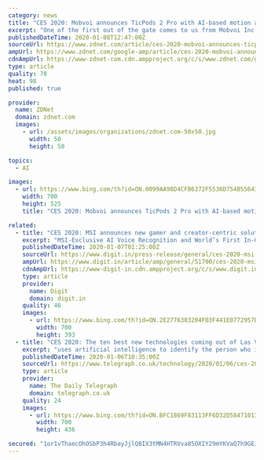 ```yaml
---
category: news
title: "CES 2020: Mobvoi announces TicPods 2 Pro with AI-based motion and hands-free technologies"
excerpt: "One of the first out of the gate comes to us from Mobvoi Inc. via an announcement at CES 2020 in Vegas. The new TicPods 2 Pro bring some advanced features we haven't seen on other wireless earbuds, powered by Mobvoi's AI technologies. The earbuds as sleek, coming in 42% smaller than the original TicPods with a matching slim charging case."
publishedDateTime: 2020-01-08T12:47:00Z
sourceUrl: https://www.zdnet.com/article/ces-2020-mobvoi-announces-ticpods-2-pro-with-ai-based-motion-and-handsfree-technologies/
ampUrl: https://www.zdnet.com/google-amp/article/ces-2020-mobvoi-announces-ticpods-2-pro-with-ai-based-motion-and-handsfree-technologies/
cdnAmpUrl: https://www-zdnet-com.cdn.ampproject.org/c/s/www.zdnet.com/google-amp/article/ces-2020-mobvoi-announces-ticpods-2-pro-with-ai-based-motion-and-handsfree-technologies/
type: article
quality: 78
heat: 98
published: true

provider:
  name: ZDNet
  domain: zdnet.com
  images:
    - url: /assets/images/organizations/zdnet.com-50x50.jpg
      width: 50
      height: 50

topics:
  - AI

images:
  - url: https://www.bing.com/th?id=ON.0099AA98D4CFB6372F5536D754B55643
    width: 700
    height: 525
    title: "CES 2020: Mobvoi announces TicPods 2 Pro with AI-based motion and hands-free technologies"

related:
  - title: "CES 2020: MSI announces new gamer and creator-centric solutions enabled by AI and voice features"
    excerpt: "MSI-Exclusive AI Voice Recognition and World’s First In-Game Voice Control In partnership with Ubisoft, Ghost Recon Breakpoint players can now control in-game actions, modify RGB lightning through MSI’s Mystic Light, and program hotkeys with voice control. MSI App Player for Multi-Instance Gameplay Powered by BlueStacks, MSI App Player ..."
    publishedDateTime: 2020-01-07T01:25:00Z
    sourceUrl: https://www.digit.in/press-release/general/ces-2020-msi-announces-new-gamer-and-creator-centric-solutions-enabled-by-ai-and-voice-features-51700.html
    ampUrl: https://www.digit.in/article/amp/general/51700/ces-2020-msi-announces-new-gamer-and-creator-centric-solutions-enabled-by-ai-and-voice-features
    cdnAmpUrl: https://www-digit-in.cdn.ampproject.org/c/s/www.digit.in/article/amp/general/51700/ces-2020-msi-announces-new-gamer-and-creator-centric-solutions-enabled-by-ai-and-voice-features
    type: article
    provider:
      name: Digit
      domain: digit.in
    quality: 46
    images:
      - url: https://www.bing.com/th?id=ON.2E2776383204F03F441E0772957DE5F8
        width: 700
        height: 393
  - title: "CES 2020: The ten best new technologies coming out of Las Vegas"
    excerpt: "uses artificial intelligence to identify the person who is speaking, and then employ lip reading technology to isolate the sound of their voice, making it easier for those with hearing difficulties to understand them. OrCam’s founders, Amnon Shashua and Mr. Ziv Aviram, previously founded Mobileye, a driverless car company that was sold to ..."
    publishedDateTime: 2020-01-06T10:35:00Z
    sourceUrl: https://www.telegraph.co.uk/technology/2020/01/06/ces-2020-ten-best-new-technologies-coming-las-vegas/
    type: article
    provider:
      name: The Daily Telegraph
      domain: telegraph.co.uk
    quality: 24
    images:
      - url: https://www.bing.com/th?id=ON.BFC1869F83113FF6D32D584710130C20
        width: 700
        height: 436

secured: "1or1vThaecOhOSbP3h4RbayJjlQ8IX3tMN4HTRVva85OXIY29mYKVaQ7h9GEJ/bmndoswZxbcPFpRXsJjP31bvRyaf4uuyXFTH/sC/wP5on0613m0NE/q8K82D1QzmHotgKbD+exlBJgx7YXpHFsdXjvQsnzfcY5fpydBcs4auuLeypPspU62DYfly1ZHtco2rVus2NpgJCqIjSPcYYKwdWP8GV8U3f7ZhhhM4fardlA1tvj/YLCOsS9KtAbL2y/UYS7JKj+jQcEycNa5rk70A==;gHdTlx1SHfk6pQAyJToFQQ=="
---
```


